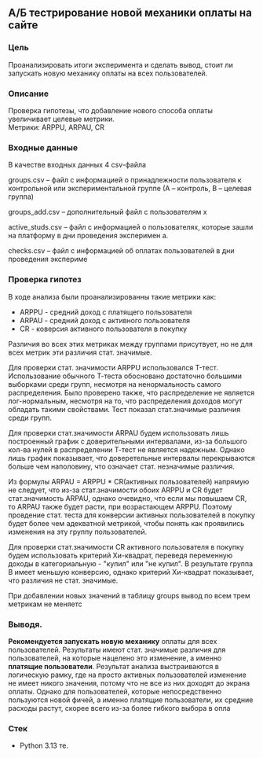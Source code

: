 ## А/Б тестрирование новой механики оплаты на сайте

### Цель

Проанализировать итоги эксперимента и сделать вывод, стоит ли запускать новую механику оплаты на всех пользователей.

### Описание

Проверка гипотезы, что добавление нового способа оплаты увеличивает целевые метрики.  
Метрики: ARPPU, ARPAU, CR  

### Входные данные 

В качестве входных данных 4 csv-файла  

groups.csv – файл с информацией о принадлежности пользователя к контрольной или экспериментальной группе (А – контроль, B – целевая группа)  
groups_add.csv – дополнительный файл с пользователям  х
active_studs.csv – файл с информацией о пользователях, которые зашли на платформу в дни проведения эксперимен   а. 
checks.csv – файл с информацией об оплатах пользователей в дни проведения экспериме   

### Проверка гипотез
 


В ходе анализа были проанализированны такие метрики как: 

* ARPPU - средний доход с платящего пользователя
* ARPAU - средний доход с активного пользователя
* CR - коверсия активного пользователя в покупку

Различия во всех этих метриках между группами присутвует, но не для всех метрик эти различия стат. значимые.

Для проверки стат. значимости ARPPU использовался T-тест. Использование обычного Т-теста обосновано достаточно большими выборками среди групп, несмотря на ненормальность самого распределения. Было проверено также, что распределение не является лог-нормальным, несмотря на то, что распределения доходов могут обладать такими свойствами. Тест показал стат.значимые различия среди групп.

Для проверки стат.значимости ARPAU будем использовать лишь построенный график с доверительными интервалами, из-за большого кол-ва нулей в распределении Т-тест не является надежным. Однако лишь график показывает, что доверетельные интервалы перекрываются больше чем наполовину, что означает стат. незначимые различия. 

Из формулы ARPAU = ARPPU * CR(активных пользователей) напрямую не следует, что из-за стат.значимости обоих ARPPU и CR будет стат.значимость ARPAU, однако очевидно, что если мы повышаем CR, то ARPAU также будет расти, при возрастающем ARPPU. Поэтому провдение стат. теста для конверсии активных пользователей в покупку будет более чем адекватной метрикой, чтобы понять как проявились изменения на эту группу пользователей.

Для проверки стат.значимости CR активного пользователя в покупку будем использовать критерий Хи-квадрат, переведя переменную доходы в категориальную - "купил" или "не купил". В результате группа B имеет меньшую конверсию, однако критерий Хи-квадрат показывает, что различия не стат. значимые. 

При добавлении новых значений в таблицу groups вывод по всем трем метрикам не меняетс

### Выводя. 

**Рекомендуется запускать новую механику** оплаты для всех пользователей. Результаты имеют стат. значимые различия для пользователей, на которые нацелено это изменение, а именно **платящие пользователи**. Результат анализа выстраиваются в логическую рамку, где на просто активных пользователей изменение не имеет никого значения, потому что не все из них доходят до экрана оплаты. Однако для пользователей, которые непосредственно пользуются новой фичей, а именно платящие пользователи, их средние расходы растут, скорее всего из-за более гибкого выбора в опла

### Стек

- Python 3.13
те.

